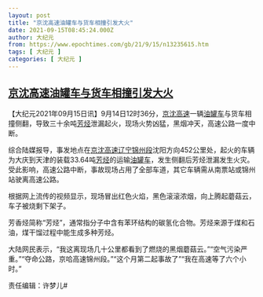 ```yaml
---
layout: post
title: "京沈高速油罐车与货车相撞引发大火"
date: 2021-09-15T08:45:24.000Z
author: 大纪元
from: https://www.epochtimes.com/gb/21/9/15/n13235615.htm
tags: [ 大纪元 ]
categories: [ 大纪元 ]
---
```

<!--1631695524000-->
[京沈高速油罐车与货车相撞引发大火](https://www.epochtimes.com/gb/21/9/15/n13235615.htm)
------

<div>
<p>【大纪元2021年09月15日讯】9月14日12时36分，<a href="https://www.epochtimes.com/gb/tag/%E4%BA%AC%E6%B2%88%E9%AB%98%E9%80%9F.html">京沈高速</a>一辆<a href="https://www.epochtimes.com/gb/tag/%E6%B2%B9%E7%BD%90%E8%BD%A6.html">油罐车</a>与货车相撞侧翻，导致三十余吨<a href="https://www.epochtimes.com/gb/tag/%E8%8A%B3%E7%83%83.html">芳烃</a>泄漏起火，现场火势凶猛，黑烟冲天，高速公路一度中断。</p><p>综合陆媒报导，事发地点在<a href="https://www.epochtimes.com/gb/tag/%E4%BA%AC%E6%B2%88%E9%AB%98%E9%80%9F.html">京沈高速</a><a href="https://www.epochtimes.com/gb/tag/%E8%BE%BD%E5%AE%81%E9%94%A6%E5%B7%9E%E6%AE%B5.html">辽宁锦州段</a>沈阳方向452公里处，起火的车辆为大庆到天津的装载33.64吨<a href="https://www.epochtimes.com/gb/tag/%E8%8A%B3%E7%83%83.html">芳烃</a>的运输<a href="https://www.epochtimes.com/gb/tag/%E6%B2%B9%E7%BD%90%E8%BD%A6.html">油罐车</a>，发生侧翻后芳烃泄漏发生火灾。受此影响，高速公路中断，事故现场占用了全部车道，其它车辆需从南票站或锦州站驶离高速公路。</p><p>根据网上流传的视频显示，现场冒出红色火焰，黑色滚滚浓烟，向上腾起蘑菇云，车子被烧剩下架子。</p><p>芳香烃简称“芳烃”，通常指分子中含有苯环结构的碳氢化合物。芳烃来源于煤和石油，煤干馏过程中能生成多种芳烃。</p><p>大陆网民表示，“我这离现场几十公里都看到了燃烧的黑烟蘑菇云。”“空气污染严重。”“夺命公路，京哈高速锦州段。”“这个月第二起事故了”“我在高速等了六个小时。”</p><p>责任编辑：许梦儿#</p>
</div>

